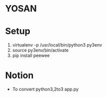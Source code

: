# YOSAN 


# Setup

1. virtualenv -p /usr/local/bin/python3 py3env
2. source py3env/bin/activate
3. pip install peewee



# Notion
+ To convert python3,2to3 app.py




